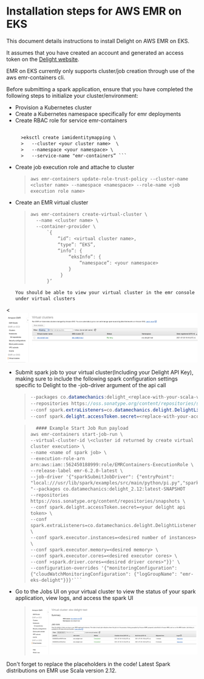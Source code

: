 
# Installation steps for AWS EMR on EKS

This document details instructions to install Delight on AWS EMR on EKS.

It assumes that you have created an account and generated an access token on the [Delight website](https://www.datamechanics.co/delight).

  

EMR on EKS currently only supports cluster/job creation through use of the aws emr-containers cli.

Before submitting a spark application, ensure that you have completed the following steps to initialize your cluster/environment: 

- Provision a Kubernetes cluster
- Create a Kubernetes namespace specifically for emr deployments
- Create RBAC role for service emr-containers
	>```
		>eksctl create iamidentitymapping \
		>   --cluster <your cluster name>  \
		>   --namespace <your namespace> \
		>   --service-name "emr-containers” ```
- Create job execution role and attache to cluster
	> ```
	>aws emr-containers update-role-trust-policy --cluster-name <cluster name> --namespace <namespace> --role-name <job execution role name>
	> ```
- Create an EMR virtual cluster 
	> ```
	> aws emr-containers create-virtual-cluster \  
	> 	--name <cluster name> \  
	> 	--container-provider \ 
	> 		`{  
	> 			“id”: <virtual cluster name>,  
	> 			“type”: “EKS”,
	> 			“info”: {  
	> 				“eksInfo”: {  
	>					“namespace”: <your namespace> 
	> 				}  
	>			 }  
	>		}’
	```
	You should be able to view your virtual cluster in the emr console under virtual clusters	
<![EMR Virtual Cluster Dashboard](images/emr_virtual_cluster.png)
	  
- Submit spark job to your virtual cluster(Including your Delight API Key), making sure to include the following spark configuration settings specific to Delight to the -job-driver argument of the api call
	>```java
	>--packages co.datamechanics:delight_<replace-with-your-scala-version-2.11-or-2.12>:latest-SNAPSHOT
	>--repositories https://oss.sonatype.org/content/repositories/snapshots
	>--conf spark.extraListeners=co.datamechanics.delight.DelightListener
	> --conf spark.delight.accessToken.secret=<replace-with-your-access-token>
	> ```

	> ```
	> 	#### Example Start Job Run payload
	>aws emr-containers start-job-run \
	> --virtual-cluster-id \<cluster id returned by create virtual cluster execution> \
	>--name <name of spark job> \
	>--execution-role-arn arn:aws:iam::562450188999:role/EMRContainers-ExecutionRole \
	>--release-label emr-6.2.0-latest \
	>--job-driver '{"sparkSubmitJobDriver": {"entryPoint": "local:///usr/lib/spark/examples/src/main/python/pi.py","sparkSubmitParameters": "--packages co.datamechanics:delight_2.12:latest-SNAPSHOT  
	>--repositories https://oss.sonatype.org/content/repositories/snapshots \
	>--conf spark.delight.accessToken.secret=<your delight api token> \
	>--conf spark.extraListeners=co.datamechanics.delight.DelightListener \
	>--conf spark.executor.instances=<desired number of instances> \
	>--conf spark.executor.memory=<desired memory> \
	>--conf spark.executor.cores=<desired executor cores> \
	>--conf >spark.driver.cores=<desired driver cores>"}}' \
	>--configuration-overrides '{"monitoringConfiguration": {"cloudWatchMonitoringConfiguration": {"logGroupName": "emr-eks-delight"}}}'```

- Go to the Jobs UI on your virtual cluster to view the status of your spark application, view logs, and access the spark UI
    >![EMR Virtual Cluster Dashboard](images/emr_eks_jobs_dashboard.png)


Don't forget to replace the placeholders in the code!
Latest Spark distributions on EMR use Scala version 2.12.